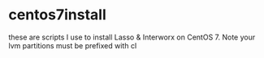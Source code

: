 # centos7install

these are scripts I use to install Lasso & Interworx on CentOS 7. Note your lvm partitions must be prefixed with cl 
